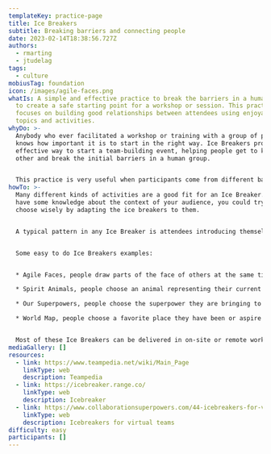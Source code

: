 ```yaml
---
templateKey: practice-page
title: Ice Breakers
subtitle: Breaking barriers and connecting people
date: 2023-02-14T18:38:56.727Z
authors:
  - rmarting
  - jtudelag
tags:
  - culture
mobiusTag: foundation
icon: /images/agile-faces.png
whatIs: A simple and effective practice to break the barriers in a human group
  to create a safe starting point for a workshop or session. This practice
  focuses on building good relationships between attendees using enjoyable
  topics and activities.
whyDo: >-
  Anybody who ever facilitated a workshop or training with a group of people
  knows how important it is to start in the right way. Ice Breakers provide an
  effective way to start a team-building event, helping people get to know each
  other and break the initial barriers in a human group.


  This practice is very useful when participants come from different backgrounds, skills, organizations or they just simply don't know each other. People need to bond quickly so they can work towards a common goal, creating a team from scratch.
howTo: >-
  Many different kinds of activities are a good fit for an Ice Breaker. If you
  have some knowledge about the context of your audience, you could try to
  choose wisely by adapting the ice breakers to them. 


  A typical pattern in any Ice Breaker is attendees introducing themselves by sharing their name and role before the main Ice Breaker activity starts.


  Some easy to do Ice Breakers examples:


  * Agile Faces, people draw parts of the face of others at the same time they introduce themselves.

  * Spirit Animals, people choose an animal representing their current mood.

  * Our Superpowers, people choose the superpower they are bringing to the rest of the group.

  * World Map, people choose a favorite place they have been or aspire to go and a story about that place.


  Most of these Ice Breakers can be delivered in on-site or remote workshops.
mediaGallery: []
resources:
  - link: https://www.teampedia.net/wiki/Main_Page
    linkType: web
    description: Teampedia
  - link: https://icebreaker.range.co/
    linkType: web
    description: Icebreaker
  - link: https://www.collaborationsuperpowers.com/44-icebreakers-for-virtual-teams/
    linkType: web
    description: Icebreakers for virtual teams
difficulty: easy
participants: []
---
```

